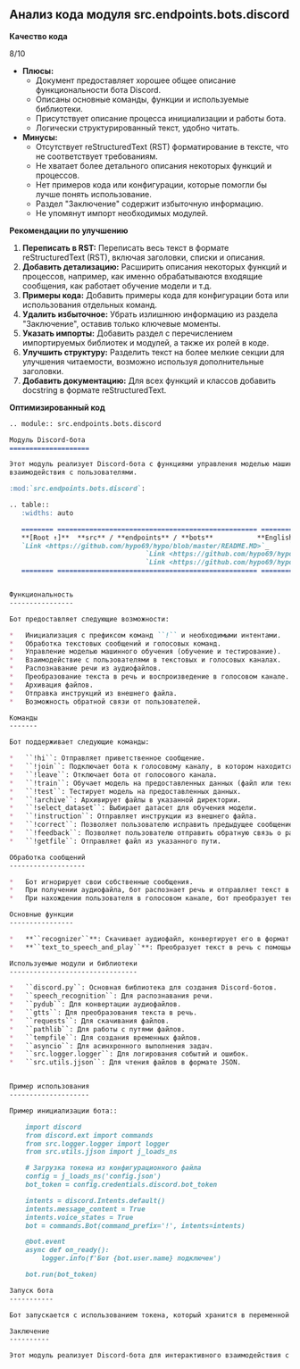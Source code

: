 ## Анализ кода модуля src.endpoints.bots.discord

**Качество кода**

8/10
- **Плюсы:**
    - Документ предоставляет хорошее общее описание функциональности бота Discord.
    - Описаны основные команды, функции и используемые библиотеки.
    - Присутствует описание процесса инициализации и работы бота.
    - Логически структурированный текст, удобно читать.
- **Минусы:**
    - Отсутствует reStructuredText (RST) форматирование в тексте, что не соответствует требованиям.
    - Не хватает более детального описания некоторых функций и процессов.
    - Нет примеров кода или конфигурации, которые помогли бы лучше понять использование.
    - Раздел "Заключение" содержит избыточную информацию.
    - Не упомянут импорт необходимых модулей.

**Рекомендации по улучшению**

1.  **Переписать в RST:** Переписать весь текст в формате reStructuredText (RST), включая заголовки, списки и описания.
2.  **Добавить детализацию:** Расширить описания некоторых функций и процессов, например, как именно обрабатываются входящие сообщения, как работает обучение модели и т.д.
3.  **Примеры кода:** Добавить примеры кода для конфигурации бота или использования отдельных команд.
4.  **Удалить избыточное:** Убрать излишнюю информацию из раздела "Заключение", оставив только ключевые моменты.
5.  **Указать импорты:** Добавить раздел с перечислением импортируемых библиотек и модулей, а также их ролей в коде.
6.  **Улучшить структуру:** Разделить текст на более мелкие секции для улучшения читаемости, возможно используя дополнительные заголовки.
7.  **Добавить документацию:**  Для всех функций и классов добавить docstring в формате reStructuredText.

**Оптимизированный код**

```markdown
.. module:: src.endpoints.bots.discord

Модуль Discord-бота
====================

Этот модуль реализует Discord-бота с функциями управления моделью машинного обучения, обработки аудио и
взаимодействия с пользователями.

:mod:`src.endpoints.bots.discord`:

.. table::
   :widths: auto

   ======== ================================================== ========================
   **[Root ↑]**  **src** / **endpoints** / **bots**           **English**
   `Link <https://github.com/hypo69/hypo/blob/master/README.MD>`_     `Link <https://github.com/hypo69/hypo/blob/master/src/readme.ru.md>`_      `Link <https://github.com/hypo69/hypo/blob/master/src/bots/discord/README.MD>`_
                                  `Link <https://github.com/hypo69/hypo/blob/master/src/endpoints/readme.ru.md>`_
                                  `Link <https://github.com/hypo69/hypo/blob/master/src/endpoints/bots/readme.ru.md>`_
   ======== ================================================== ========================


Функциональность
----------------

Бот предоставляет следующие возможности:

*   Инициализация с префиксом команд ``!`` и необходимыми интентами.
*   Обработка текстовых сообщений и голосовых команд.
*   Управление моделью машинного обучения (обучение и тестирование).
*   Взаимодействие с пользователями в текстовых и голосовых каналах.
*   Распознавание речи из аудиофайлов.
*   Преобразование текста в речь и воспроизведение в голосовом канале.
*   Архивация файлов.
*   Отправка инструкций из внешнего файла.
*   Возможность обратной связи от пользователей.

Команды
-------

Бот поддерживает следующие команды:

*   ``!hi``: Отправляет приветственное сообщение.
*   ``!join``: Подключает бота к голосовому каналу, в котором находится пользователь.
*   ``!leave``: Отключает бота от голосового канала.
*   ``!train``: Обучает модель на предоставленных данных (файл или текст).
*   ``!test``: Тестирует модель на предоставленных данных.
*   ``!archive``: Архивирует файлы в указанной директории.
*   ``!select_dataset``: Выбирает датасет для обучения модели.
*   ``!instruction``: Отправляет инструкции из внешнего файла.
*   ``!correct``: Позволяет пользователю исправить предыдущее сообщение бота.
*   ``!feedback``: Позволяет пользователю отправить обратную связь о работе бота.
*   ``!getfile``: Отправляет файл из указанного пути.

Обработка сообщений
-------------------

*   Бот игнорирует свои собственные сообщения.
*   При получении аудиофайла, бот распознает речь и отправляет текст в ответ.
*   При нахождении пользователя в голосовом канале, бот преобразует текст в речь и воспроизводит его.

Основные функции
----------------

*   **``recognizer``**: Скачивает аудиофайл, конвертирует его в формат WAV и распознает речь с помощью Google Speech Recognition.
*   **``text_to_speech_and_play``**: Преобразует текст в речь с помощью ``gTTS`` и воспроизводит его в голосовом канале.

Используемые модули и библиотеки
--------------------------------

*   ``discord.py``: Основная библиотека для создания Discord-ботов.
*   ``speech_recognition``: Для распознавания речи.
*   ``pydub``: Для конвертации аудиофайлов.
*   ``gtts``: Для преобразования текста в речь.
*   ``requests``: Для скачивания файлов.
*   ``pathlib``: Для работы с путями файлов.
*   ``tempfile``: Для создания временных файлов.
*   ``asyncio``: Для асинхронного выполнения задач.
*   ``src.logger.logger``: Для логирования событий и ошибок.
*   ``src.utils.jjson``: Для чтения файлов в формате JSON.


Пример использования
--------------------

Пример инициализации бота::

    import discord
    from discord.ext import commands
    from src.logger.logger import logger
    from src.utils.jjson import j_loads_ns

    # Загрузка токена из конфигурационного файла
    config = j_loads_ns('config.json')
    bot_token = config.credentials.discord.bot_token

    intents = discord.Intents.default()
    intents.message_content = True
    intents.voice_states = True
    bot = commands.Bot(command_prefix='!', intents=intents)

    @bot.event
    async def on_ready():
        logger.info(f'Бот {bot.user.name} подключен')

    bot.run(bot_token)

Запуск бота
-----------

Бот запускается с использованием токена, который хранится в переменной ``gs.credentials.discord.bot_token``.

Заключение
----------

Этот модуль реализует Discord-бота для интерактивного взаимодействия с пользователями, обработки голосовых команд и управления моделью машинного обучения.
```